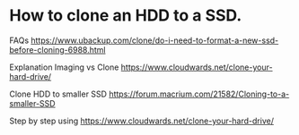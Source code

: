 # How to clone an HDD to a SSD.

FAQs
https://www.ubackup.com/clone/do-i-need-to-format-a-new-ssd-before-cloning-6988.html

Explanation Imaging vs Clone
https://www.cloudwards.net/clone-your-hard-drive/

Clone HDD to smaller SSD
https://forum.macrium.com/21582/Cloning-to-a-smaller-SSD

Step by step using 
https://www.cloudwards.net/clone-your-hard-drive/
